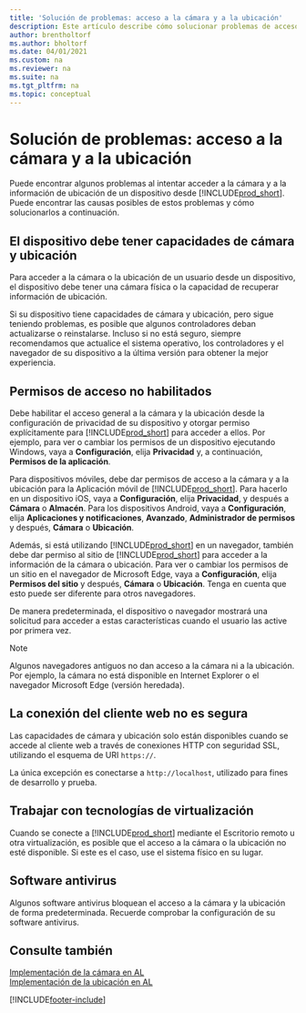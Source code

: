 ```yaml
---
title: 'Solución de problemas: acceso a la cámara y a la ubicación'
description: Este artículo describe cómo solucionar problemas de acceso a la información de la cámara y la ubicación en Business Central.
author: brentholtorf
ms.author: bholtorf
ms.date: 04/01/2021
ms.custom: na
ms.reviewer: na
ms.suite: na
ms.tgt_pltfrm: na
ms.topic: conceptual
---
```


# Solución de problemas: acceso a la cámara y a la ubicación

Puede encontrar algunos problemas al intentar acceder a la cámara y a la información de ubicación de un dispositivo desde [!INCLUDE[prod_short](includes/prod_short.md)]. Puede encontrar las causas posibles de estos problemas y cómo solucionarlos a continuación.

## El dispositivo debe tener capacidades de cámara y ubicación

Para acceder a la cámara o la ubicación de un usuario desde un dispositivo, el dispositivo debe tener una cámara física o la capacidad de recuperar información de ubicación.

Si su dispositivo tiene capacidades de cámara y ubicación, pero sigue teniendo problemas, es posible que algunos controladores deban actualizarse o reinstalarse. Incluso si no está seguro, siempre recomendamos que actualice el sistema operativo, los controladores y el navegador de su dispositivo a la última versión para obtener la mejor experiencia.

## Permisos de acceso no habilitados

Debe habilitar el acceso general a la cámara y la ubicación desde la configuración de privacidad de su dispositivo y otorgar permiso explícitamente para [!INCLUDE[prod_short](includes/prod_short.md)] para acceder a ellos. Por ejemplo, para ver o cambiar los permisos de un dispositivo ejecutando Windows, vaya a **Configuración**, elija **Privacidad** y, a continuación, **Permisos de la aplicación**. 

Para dispositivos móviles, debe dar permisos de acceso a la cámara y a la ubicación para la Aplicación móvil de [!INCLUDE[prod_short](includes/prod_short.md)]. Para hacerlo en un dispositivo iOS, vaya a **Configuración**, elija **Privacidad**, y después a **Cámara** o **Almacén**. Para los dispositivos Android, vaya a **Configuración**, elija **Aplicaciones y notificaciones**, **Avanzado**, **Administrador de permisos** y después, **Cámara** o **Ubicación**.

Además, si está utilizando [!INCLUDE[prod_short](includes/prod_short.md)] en un navegador, también debe dar permiso al sitio de [!INCLUDE[prod_short](includes/prod_short.md)] para acceder a la información de la cámara o ubicación. Para ver o cambiar los permisos de un sitio en el navegador de Microsoft Edge, vaya a **Configuración**, elija **Permisos del sitio** y después, **Cámara** o **Ubicación**. Tenga en cuenta que esto puede ser diferente para otros navegadores.

De manera predeterminada, el dispositivo o navegador mostrará una solicitud para acceder a estas características cuando el usuario las active por primera vez.

> [!NOTE]  
> Algunos navegadores antiguos no dan acceso a la cámara ni a la ubicación. Por ejemplo, la cámara no está disponible en Internet Explorer o el navegador Microsoft Edge (versión heredada).

## La conexión del cliente web no es segura

Las capacidades de cámara y ubicación solo están disponibles cuando se accede al cliente web a través de conexiones HTTP con seguridad SSL, utilizando el esquema de URI `https://`. 

La única excepción es conectarse a `http://localhost`, utilizado para fines de desarrollo y prueba.


## Trabajar con tecnologías de virtualización

Cuando se conecte a [!INCLUDE[prod_short](includes/prod_short.md)] mediante el Escritorio remoto u otra virtualización, es posible que el acceso a la cámara o la ubicación no esté disponible. Si este es el caso, use el sistema físico en su lugar.

## Software antivirus
Algunos software antivirus bloquean el acceso a la cámara y la ubicación de forma predeterminada. Recuerde comprobar la configuración de su software antivirus.

## Consulte también
[Implementación de la cámara en AL](/dynamics365/business-central/dev-itpro/developer/devenv-implement-camera-al)  
[Implementación de la ubicación en AL](/dynamics365/business-central/dev-itpro/developer/devenv-implement-location-al)


[!INCLUDE[footer-include](includes/footer-banner.md)]